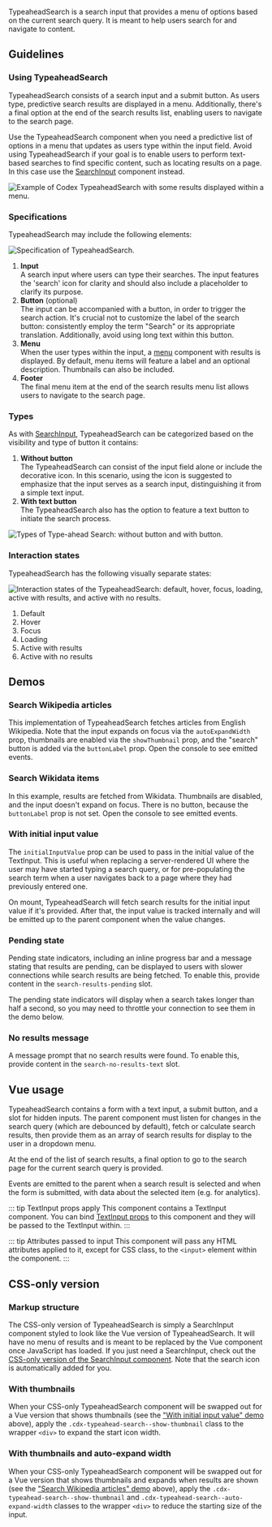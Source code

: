 <script setup>
import TypeaheadSearchWikipedia from '@/../component-demos/typeahead-search/examples/TypeaheadSearchWikipedia.vue';
import TypeaheadSearchWikidata from '@/../component-demos/typeahead-search/examples/TypeaheadSearchWikidata.vue';
import TypeaheadSearchInitialValue from '@/../component-demos/typeahead-search/examples/TypeaheadSearchInitialValue.vue';
import TypeaheadSearchPendingState from '@/../component-demos/typeahead-search/examples/TypeaheadSearchPendingState.vue';
import TypeaheadSearchNoResult from '@/../component-demos/typeahead-search/examples/TypeaheadSearchNoResult.vue';
</script>

TypeaheadSearch is a search input that provides a menu of options based on the
current search query. It is meant to help users search for and navigate to
content.

## Guidelines

### Using TypeaheadSearch

TypeaheadSearch consists of a search input and a submit button. As users type, predictive search
results are displayed in a menu. Additionally, there's a final option at the end of the search
results list, enabling users to navigate to the search page.

Use the TypeaheadSearch component when you need a predictive list of options in a menu that updates
as users type within the input field. Avoid using TypeaheadSearch if your goal is to enable users to
perform text-based searches to find specific content, such as locating results on a page. In this
case use the [SearchInput](./search-input.md) component instead.

![Example of Codex TypeaheadSearch with some results displayed within a menu.](../../assets/components/typeahead-search-using.svg)

### Specifications

TypeaheadSearch may include the following elements:

![Specification of TypeaheadSearch.](../../assets/components/typeahead-search-specifications.svg)

1. **Input**<br>
A search input where users can type their searches. The input features the 'search' icon for clarity
and should also include a placeholder to clarify its purpose.
2. **Button** (optional)<br>
The input can be accompanied with a button,  in order to trigger the search action. It's crucial not
to customize the label of the search button: consistently employ the term "Search" or its
appropriate translation. Additionally, avoid using long text within this button.
3. **Menu**<br>
When the user types within the input, a [menu](./menu.md) component with results is
displayed. By default, menu items will feature a label and an optional description. Thumbnails can
also be included.
4. **Footer**<br>
The final menu item at the end of the search results menu list allows users to navigate to the
search page.

### Types

As with [SearchInput](./search-input.md), TypeaheadSearch can be categorized
based on the visibility and type of button it contains:
1. **Without button**<br>
The TypeaheadSearch can consist of the input field alone or include the decorative icon. In this
scenario, using the icon is suggested to emphasize that the input serves as a search input,
distinguishing it from a simple text input.
2. **With text button**<br>
The TypeaheadSearch also has the option to feature a text button to initiate the search process.

![Types of Type-ahead Search: without button and with button.](../../assets/components/typeahead-search-types.svg)

### Interaction states

TypeaheadSearch has the following visually separate states:

![Interaction states of the TypeaheadSearch: default, hover, focus, loading, active with results, and active with no results.](../../assets/components/typeahead-search-interaction-states.svg)

1. Default
2. Hover
3. Focus
4. Loading
5. Active with results
6. Active with no results

## Demos

### Search Wikipedia articles

This implementation of TypeaheadSearch fetches articles from English Wikipedia. Note that the input
expands on focus via the `autoExpandWidth` prop, thumbnails are enabled via the `showThumbnail`
prop, and the "search" button is added via the `buttonLabel` prop.  Open the console to see emitted
events.

<cdx-demo-wrapper :force-controls="true">
<template v-slot:demo>
	<typeahead-search-wikipedia />
</template>
<template v-slot:code>

:::code-group

<<< @/../component-demos/typeahead-search/examples/TypeaheadSearchWikipedia.vue [NPM]

<<< @/../component-demos/typeahead-search/examples-mw/TypeaheadSearchWikipedia.vue [MediaWiki]

:::

</template>
</cdx-demo-wrapper>

### Search Wikidata items

In this example, results are fetched from Wikidata. Thumbnails are disabled, and the input doesn't
expand on focus. There is no button, because the `buttonLabel` prop is not set. Open the console to
see emitted events.

<cdx-demo-wrapper>
<template v-slot:demo>
	<typeahead-search-wikidata />
</template>
<template v-slot:code>

:::code-group

<<< @/../component-demos/typeahead-search/examples/TypeaheadSearchWikidata.vue [NPM]

<<< @/../component-demos/typeahead-search/examples-mw/TypeaheadSearchWikidata.vue [MediaWiki]

:::

</template>
</cdx-demo-wrapper>

### With initial input value

The `initialInputValue` prop can be used to pass in the initial value of the TextInput. This is
useful when replacing a server-rendered UI where the user may have started typing a search query, or
for pre-populating the search term when a user navigates back to a page where they had previously
entered one.

On mount, TypeaheadSearch will fetch search results for the initial input value if it's provided.
After that, the input value is tracked internally and will be emitted up to the parent component
when the value changes.

<cdx-demo-wrapper :force-reset="true">
<template v-slot:demo>
	<typeahead-search-initial-value initial-input-value="Color" />
</template>
<template v-slot:code>

:::code-group

<<< @/../component-demos/typeahead-search/examples/TypeaheadSearchInitialValue.vue [NPM]

<<< @/../component-demos/typeahead-search/examples-mw/TypeaheadSearchInitialValue.vue [MediaWiki]

:::

</template>
</cdx-demo-wrapper>

### Pending state

Pending state indicators, including an inline progress bar and a message stating that results are
pending, can be displayed to users with slower connections while search results are being fetched.
To enable this, provide content in the `search-results-pending` slot.

The pending state indicators will display when a search takes longer than half a second, so you may
need to throttle your connection to see them in the demo below.

<cdx-demo-wrapper>
<template v-slot:demo>
	<typeahead-search-pending-state />
</template>
<template v-slot:code>

:::code-group

<<< @/../component-demos/typeahead-search/examples/TypeaheadSearchPendingState.vue [NPM]

<<< @/../component-demos/typeahead-search/examples-mw/TypeaheadSearchPendingState.vue [MediaWiki]

:::

</template>
</cdx-demo-wrapper>

### No results message

A message prompt that no search results were found. To enable this, provide content in the
`search-no-results-text` slot.

<cdx-demo-wrapper>
<template v-slot:demo>
	<typeahead-search-no-result />
</template>
<template v-slot:code>

:::code-group

<<< @/../component-demos/typeahead-search/examples/TypeaheadSearchNoResult.vue [NPM]

<<< @/../component-demos/typeahead-search/examples-mw/TypeaheadSearchNoResult.vue [MediaWiki]

:::

</template>
</cdx-demo-wrapper>

## Vue usage

TypeaheadSearch contains a form with a text input, a submit button, and a slot for hidden inputs.
The parent component must listen for changes in the search query (which are debounced by
default), fetch or calculate search results, then provide them as an array of search results for
display to the user in a dropdown menu.

At the end of the list of search results, a final option to go to the search page for the current
search query is provided.

Events are emitted to the parent when a search result is selected and when the form is submitted,
with data about the selected item (e.g. for analytics).

::: tip TextInput props apply
This component contains a TextInput component. You can bind [TextInput props](./text-input.html#usage)
to this component and they will be passed to the TextInput within.
:::

::: tip Attributes passed to input
This component will pass any HTML attributes applied to it, except for CSS class, to the `<input>`
element within the component.
:::

## CSS-only version

### Markup structure

The CSS-only version of TypeaheadSearch is simply a SearchInput component styled to look like
the Vue version of TypeaheadSearch. It will have no menu of results and is meant to be replaced
by the Vue component once JavaScript has loaded. If you just need a SearchInput, check out the
[CSS-only version of the SearchInput component](./search-input.md#css-only-version). Note that the
search icon is automatically added for you.

<cdx-demo-wrapper>
<template v-slot:demo>
	<!-- Wrapper div. -->
	<div class="cdx-typeahead-search">
		<!-- Search input div with classes. -->
		<div class="cdx-search-input cdx-search-input--has-end-button">
			<!-- Search input wrapper div. -->
			<div class="cdx-search-input__input-wrapper">
				<!-- CSS-only TextInput with start icon. -->
				<div class="cdx-text-input cdx-text-input--has-start-icon">
					<!-- Input with type="search". -->
					<input class="cdx-text-input__input" type="search" placeholder="Search Wikipedia">
					<!-- Start icon span. -->
					<span class="cdx-text-input__icon cdx-text-input__start-icon"></span>
				</div>
			</div>
			<!-- Search button. -->
			<button class="cdx-button cdx-search-input__end-button">Search</button>
		</div>
	</div>
</template>
<template v-slot:code>

```html
<div class="cdx-typeahead-search">
	<div class="cdx-search-input cdx-search-input--has-end-button">
		<div class="cdx-search-input__input-wrapper">
			<div class="cdx-text-input cdx-text-input--has-start-icon">
				<input class="cdx-text-input__input" type="search" placeholder="Search Wikipedia">
				<span class="cdx-text-input__icon cdx-text-input__start-icon"></span>
			</div>
		</div>
		<button class="cdx-button cdx-search-input__end-button">Search</button>
	</div>
</div>
```

</template>
</cdx-demo-wrapper>

### With thumbnails

When your CSS-only TypeaheadSearch component will be swapped out for a Vue version that shows
thumbnails (see the ["With initial input value" demo](#with-initial-input-value) above), apply the
`.cdx-typeahead-search--show-thumbnail` class to the wrapper `<div>` to expand the start icon width.

<cdx-demo-wrapper>
<template v-slot:demo>
	<div class="cdx-typeahead-search cdx-typeahead-search--show-thumbnail">
		<div class="cdx-search-input cdx-search-input--has-end-button">
			<div class="cdx-search-input__input-wrapper">
				<div class="cdx-text-input cdx-text-input--has-start-icon">
					<input class="cdx-text-input__input" type="search" placeholder="Search Wikipedia">
					<span class="cdx-text-input__icon cdx-text-input__start-icon"></span>
				</div>
			</div>
			<button class="cdx-button cdx-search-input__end-button">Search</button>
		</div>
	</div>
</template>
<template v-slot:code>

```html
<div class="cdx-typeahead-search cdx-typeahead-search--show-thumbnail">
	<div class="cdx-search-input cdx-search-input--has-end-button">
		<div class="cdx-search-input__input-wrapper">
			<div class="cdx-text-input cdx-text-input--has-start-icon">
				<input class="cdx-text-input__input" type="search" placeholder="Search Wikipedia">
				<span class="cdx-text-input__icon cdx-text-input__start-icon"></span>
			</div>
		</div>
		<button class="cdx-button cdx-search-input__end-button">Search</button>
	</div>
</div>
```

</template>
</cdx-demo-wrapper>

### With thumbnails and auto-expand width

When your CSS-only TypeaheadSearch component will be swapped out for a Vue version that shows thumbnails and expands when results are shown (see the ["Search Wikipedia articles" demo](#search-wikipedia-articles)
above), apply the `.cdx-typeahead-search--show-thumbnail` and `.cdx-typeahead-search--auto-expand-width` classes to the wrapper `<div>` to reduce the starting size
of the input.

<cdx-demo-wrapper>
<template v-slot:demo>
	<div class="cdx-typeahead-search cdx-typeahead-search--show-thumbnail cdx-typeahead-search--auto-expand-width">
		<div class="cdx-search-input cdx-search-input--has-end-button">
			<div class="cdx-search-input__input-wrapper">
				<div class="cdx-text-input cdx-text-input--has-start-icon">
					<input class="cdx-text-input__input" type="search" placeholder="Search Wikipedia">
					<span class="cdx-text-input__icon cdx-text-input__start-icon"></span>
				</div>
			</div>
			<button class="cdx-button cdx-search-input__end-button">Search</button>
		</div>
	</div>
</template>
<template v-slot:code>

```html
<div class="cdx-typeahead-search cdx-typeahead-search--show-thumbnail cdx-typeahead-search--auto-expand-width">
	<div class="cdx-search-input cdx-search-input--has-end-button">
		<div class="cdx-search-input__input-wrapper">
			<div class="cdx-text-input cdx-text-input--has-start-icon">
				<input class="cdx-text-input__input" type="search" placeholder="Search Wikipedia">
				<span class="cdx-text-input__icon cdx-text-input__start-icon"></span>
			</div>
		</div>
		<button class="cdx-button cdx-search-input__end-button">Search</button>
	</div>
</div>
```

</template>
</cdx-demo-wrapper>
